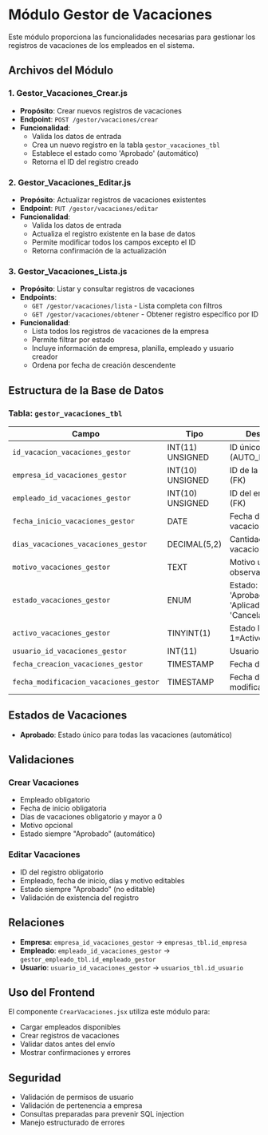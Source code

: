 # Módulo Gestor de Vacaciones

Este módulo proporciona las funcionalidades necesarias para gestionar los registros de vacaciones de los empleados en el sistema.

## Archivos del Módulo

### 1. Gestor_Vacaciones_Crear.js
- **Propósito**: Crear nuevos registros de vacaciones
- **Endpoint**: `POST /gestor/vacaciones/crear`
- **Funcionalidad**: 
  - Valida los datos de entrada
  - Crea un nuevo registro en la tabla `gestor_vacaciones_tbl`
  - Establece el estado como 'Aprobado' (automático)
  - Retorna el ID del registro creado

### 2. Gestor_Vacaciones_Editar.js
- **Propósito**: Actualizar registros de vacaciones existentes
- **Endpoint**: `PUT /gestor/vacaciones/editar`
- **Funcionalidad**:
  - Valida los datos de entrada
  - Actualiza el registro existente en la base de datos
  - Permite modificar todos los campos excepto el ID
  - Retorna confirmación de la actualización

### 3. Gestor_Vacaciones_Lista.js
- **Propósito**: Listar y consultar registros de vacaciones
- **Endpoints**: 
  - `GET /gestor/vacaciones/lista` - Lista completa con filtros
  - `GET /gestor/vacaciones/obtener` - Obtener registro específico por ID
- **Funcionalidad**:
  - Lista todos los registros de vacaciones de la empresa
  - Permite filtrar por estado
  - Incluye información de empresa, planilla, empleado y usuario creador
  - Ordena por fecha de creación descendente

## Estructura de la Base de Datos

### Tabla: `gestor_vacaciones_tbl`

| Campo | Tipo | Descripción |
|-------|------|-------------|
| `id_vacacion_vacaciones_gestor` | INT(11) UNSIGNED | ID único del registro (AUTO_INCREMENT) |
| `empresa_id_vacaciones_gestor` | INT(10) UNSIGNED | ID de la empresa (FK) |
| `empleado_id_vacaciones_gestor` | INT(10) UNSIGNED | ID del empleado (FK) |
| `fecha_inicio_vacaciones_gestor` | DATE | Fecha de inicio de vacaciones |
| `dias_vacaciones_vacaciones_gestor` | DECIMAL(5,2) | Cantidad de días de vacaciones |
| `motivo_vacaciones_gestor` | TEXT | Motivo u observaciones |
| `estado_vacaciones_gestor` | ENUM | Estado: 'Pendiente', 'Aprobado', 'Aplicado', 'Cancelado' |
| `activo_vacaciones_gestor` | TINYINT(1) | Estado lógico: 1=Activo, 0=Inactivo |
| `usuario_id_vacaciones_gestor` | INT(11) | Usuario que registró |
| `fecha_creacion_vacaciones_gestor` | TIMESTAMP | Fecha de creación |
| `fecha_modificacion_vacaciones_gestor` | TIMESTAMP | Fecha de última modificación |

## Estados de Vacaciones

- **Aprobado**: Estado único para todas las vacaciones (automático)

## Validaciones

### Crear Vacaciones
- Empleado obligatorio
- Fecha de inicio obligatoria
- Días de vacaciones obligatorio y mayor a 0
- Motivo opcional
- Estado siempre "Aprobado" (automático)

### Editar Vacaciones
- ID del registro obligatorio
- Empleado, fecha de inicio, días y motivo editables
- Estado siempre "Aprobado" (no editable)
- Validación de existencia del registro

## Relaciones

- **Empresa**: `empresa_id_vacaciones_gestor` → `empresas_tbl.id_empresa`
- **Empleado**: `empleado_id_vacaciones_gestor` → `gestor_empleado_tbl.id_empleado_gestor`
- **Usuario**: `usuario_id_vacaciones_gestor` → `usuarios_tbl.id_usuario`

## Uso del Frontend

El componente `CrearVacaciones.jsx` utiliza este módulo para:
- Cargar empleados disponibles
- Crear registros de vacaciones
- Validar datos antes del envío
- Mostrar confirmaciones y errores

## Seguridad

- Validación de permisos de usuario
- Validación de pertenencia a empresa
- Consultas preparadas para prevenir SQL injection
- Manejo estructurado de errores 